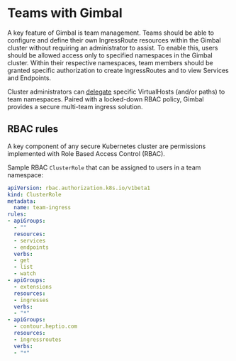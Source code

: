 # Teams with Gimbal

A key feature of Gimbal is team management. Teams should be able to configure and define their own IngressRoute resources within the Gimbal cluster without requiring an administrator to assist. To enable this, users should be allowed access only to specified namespaces in the Gimbal cluster. Within their respective namespaces, team members should be granted specific authorization to create IngressRoutes and to view Services and Endpoints.

Cluster administrators can [delegate](route.md) specific VirtualHosts (and/or paths) to team namespaces.  Paired with a locked-down RBAC policy, Gimbal provides a secure multi-team ingress solution.

## RBAC rules 

A key component of any secure Kubernetes cluster are permissions implemented with Role Based Access Control (RBAC). 

Sample RBAC `ClusterRole` that can be assigned to users in a team namespace:

```yaml
apiVersion: rbac.authorization.k8s.io/v1beta1
kind: ClusterRole
metadata:
  name: team-ingress
rules:
- apiGroups:
  - ""
  resources:
  - services
  - endpoints
  verbs:
  - get
  - list
  - watch
- apiGroups:
  - extensions
  resources:
  - ingresses
  verbs:
  - "*"
- apiGroups:
  - contour.heptio.com
  resources:
  - ingressroutes
  verbs:
  - "*"
```